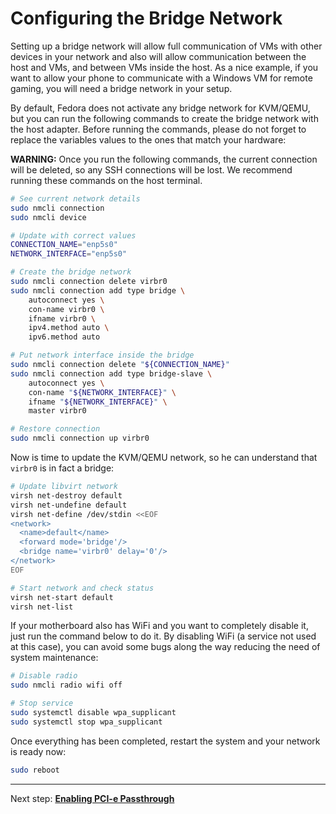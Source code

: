 # Configuring the Bridge Network

Setting up a bridge network will allow full communication of VMs with other devices in your network and also will allow communication between the host and VMs, and between VMs inside the host. As a nice example, if you want to allow your phone to communicate with a Windows VM for remote gaming, you will need a bridge network in your setup.

By default, Fedora does not activate any bridge network for KVM/QEMU, but you can run the following commands to create the bridge network with the host adapter. Before running the commands, please do not forget to replace the variables values to the ones that match your hardware:

**WARNING:** Once you run the following commands, the current connection will be deleted, so any SSH connections will be lost. We recommend running these commands on the host terminal.

```bash
# See current network details
sudo nmcli connection
sudo nmcli device
```

```bash
# Update with correct values 
CONNECTION_NAME="enp5s0"
NETWORK_INTERFACE="enp5s0"

# Create the bridge network
sudo nmcli connection delete virbr0
sudo nmcli connection add type bridge \
    autoconnect yes \
    con-name virbr0 \
    ifname virbr0 \
    ipv4.method auto \
    ipv6.method auto

# Put network interface inside the bridge
sudo nmcli connection delete "${CONNECTION_NAME}"
sudo nmcli connection add type bridge-slave \
    autoconnect yes \
    con-name "${NETWORK_INTERFACE}" \
    ifname "${NETWORK_INTERFACE}" \
    master virbr0

# Restore connection
sudo nmcli connection up virbr0
```

Now is time to update the KVM/QEMU network, so he can understand that ``virbr0`` is in fact a bridge:

```bash
# Update libvirt network
virsh net-destroy default
virsh net-undefine default
virsh net-define /dev/stdin <<EOF
<network>
  <name>default</name>
  <forward mode='bridge'/>
  <bridge name='virbr0' delay='0'/>
</network>
EOF

# Start network and check status
virsh net-start default
virsh net-list
```

If your motherboard also has WiFi and you want to completely disable it, just run the command below to do it. By disabling WiFi (a service not used at this case), you can avoid some bugs along the way reducing the need of system maintenance:

```bash
# Disable radio
sudo nmcli radio wifi off

# Stop service
sudo systemctl disable wpa_supplicant
sudo systemctl stop wpa_supplicant
```

Once everything has been completed, restart the system and your network is ready now:

```bash
sudo reboot
```

----

Next step: **[Enabling PCI-e Passthrough](02%20-%20PCI-e%20Passthrough.md)**
